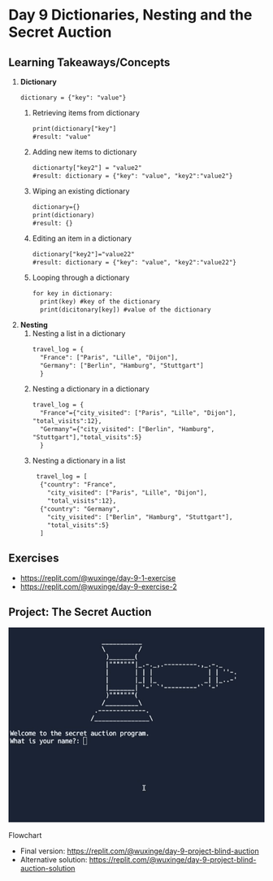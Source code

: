 # Day 9 Dictionaries, Nesting and the Secret Auction

## Learning Takeaways/Concepts 
1. **Dictionary**
   ```
   dictionary = {"key": "value"}
   ```
     1) Retrieving items from dictionary
        ```
        print(dictionary["key"]
        #result: "value"
        ```
     2) Adding new items to dictionary
        ```
        dictionarty["key2"] = "value2"
        #result: dictionary = {"key": "value", "key2":"value2"}
        ```
     3) Wiping an existing dictionary
        ```
        dictionary={}
        print(dictionary)
        #result: {}
        ```
     4) Editing an item in a dictionary
        ```
        dictionary["key2"]="value22"
        #result: dictionary = {"key": "value", "key2":"value22"}
        ```
     5) Looping through a dictionary
        ```
        for key in dictionary:
          print(key) #key of the dictionary 
          print(dicitonary[key]) #value of the dictionary
        ```
2. **Nesting**
    1) Nesting a list in a dictionary
       ```
       travel_log = {
         "France": ["Paris", "Lille", "Dijon"],
         "Germany": ["Berlin", "Hamburg", "Stuttgart"]
         }
       ```
    2) Nesting a dictionary in a dictionary
       ```
       travel_log = {
         "France"={"city_visited": ["Paris", "Lille", "Dijon"], "total_visits":12},
         "Germany"={"city_visited": ["Berlin", "Hamburg", "Stuttgart"],"total_visits":5}
         }
       ```  
    3) Nesting a dictionary in a list
       ```
        travel_log = [
         {"country": "France",
           "city_visited": ["Paris", "Lille", "Dijon"],
           "total_visits":12},
         {"country": "Germany",
           "city_visited": ["Berlin", "Hamburg", "Stuttgart"],
           "total_visits":5}
         ]
        ```
## Exercises 
*  https://replit.com/@wuxinge/day-9-1-exercise
*  https://replit.com/@wuxinge/day-9-exercise-2
  
## Project: The Secret Auction 
![](auction.gif) 

Flowchart 

* Final version: https://replit.com/@wuxinge/day-9-project-blind-auction
* Alternative solution: https://replit.com/@wuxinge/day-9-project-blind-auction-solution
